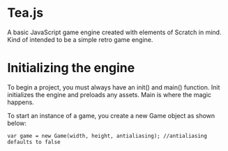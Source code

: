 # Tea.js
A basic JavaScript game engine created with elements of Scratch in mind. Kind of intended to be a simple retro game engine.


# Initializing the engine

To begin a project, you must always have an init() and main() function. Init initializes the engine and preloads any assets. Main is where the magic happens.

To start an instance of a game, you create a new Game object as shown below:

```
var game = new Game(width, height, antialiasing); //antialiasing defaults to false
```
